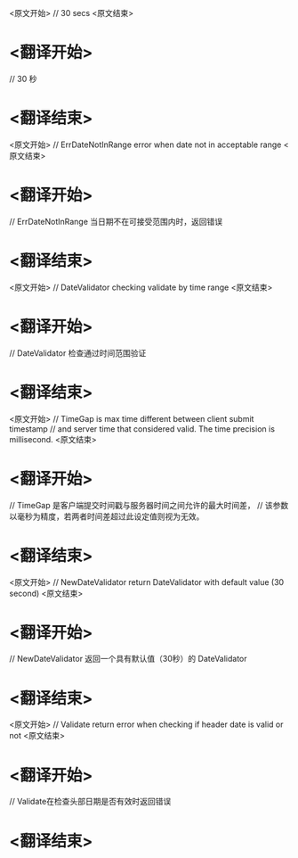 
<原文开始>
// 30 secs
<原文结束>

# <翻译开始>
// 30 秒
# <翻译结束>


<原文开始>
// ErrDateNotInRange error when date not in acceptable range
<原文结束>

# <翻译开始>
// ErrDateNotInRange 当日期不在可接受范围内时，返回错误
# <翻译结束>


<原文开始>
// DateValidator checking validate by time range
<原文结束>

# <翻译开始>
// DateValidator 检查通过时间范围验证
# <翻译结束>


<原文开始>
	// TimeGap is max time different between client submit timestamp
	// and server time that considered valid. The time precision is millisecond.
<原文结束>

# <翻译开始>
// TimeGap 是客户端提交时间戳与服务器时间之间允许的最大时间差，
// 该参数以毫秒为精度，若两者时间差超过此设定值则视为无效。
# <翻译结束>


<原文开始>
// NewDateValidator return DateValidator with default value (30 second)
<原文结束>

# <翻译开始>
// NewDateValidator 返回一个具有默认值（30秒）的 DateValidator
# <翻译结束>


<原文开始>
// Validate return error when checking if header date is valid or not
<原文结束>

# <翻译开始>
// Validate在检查头部日期是否有效时返回错误
# <翻译结束>

